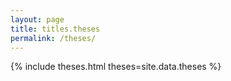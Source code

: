 ```yaml
---
layout: page
title: titles.theses
permalink: /theses/
---
```


{% include theses.html
    theses=site.data.theses
%}
